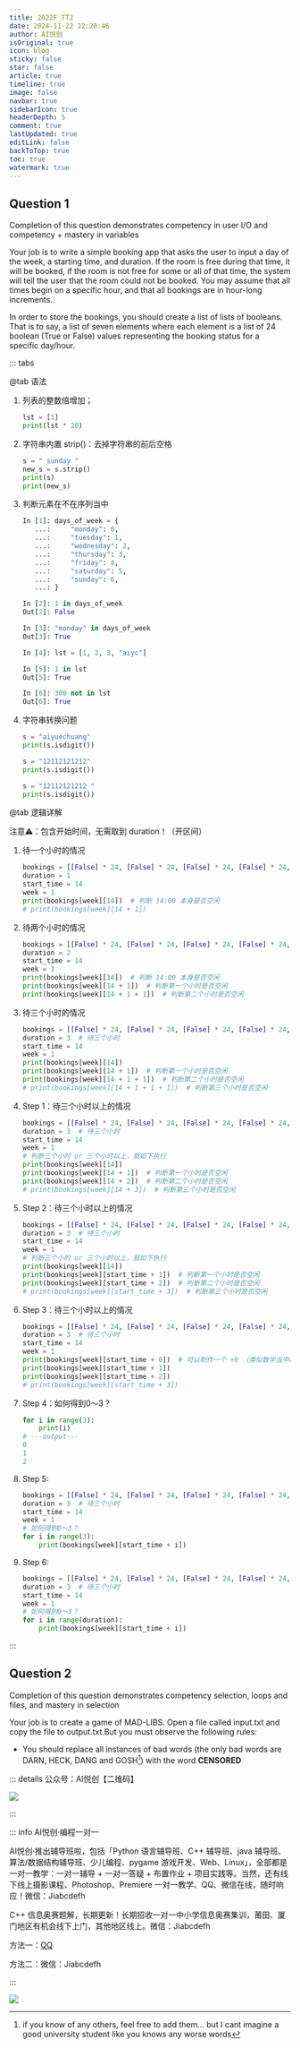 ```yaml
---
title: 2022F_TT2
date: 2024-11-22 22:20:46
author: AI悦创
isOriginal: true
icon: blog
sticky: false
star: false
article: true
timeline: true
image: false
navbar: true
sidebarIcon: true
headerDepth: 5
comment: true
lastUpdated: true 
editLink: false
backToTop: true
toc: true
watermark: true
---
```


## Question 1

Completion of this question demonstrates competency in user I/O and competency + mastery in variables

Your job is to write a simple booking app that asks the user to input a day of the week, a starting time, and duration. If the room is free during that time, it will be booked, if the room is not free for some or all of that time, the system will tell the user that the room could not be booked. You may assume that all times begin on a specific hour, and that all bookings are in hour-long increments.

In order to store the bookings, you should create a list of lists of booleans. That is to say, a list of seven elements where each element is a list of 24 boolean (True or False) values representing the booking status for a specific day/hour.

::: tabs

@tab 语法

1. 列表的整数倍增加；

    ```python
    lst = [1]
    print(lst * 20)
    ```

2. 字符串内置 strip()：去掉字符串的前后空格

    ```python
    s = " sunday "
    new_s = s.strip()
    print(s)
    print(new_s)
    ```

3. 判断元素在不在序列当中

    ```python
    In [1]: days_of_week = {
       ...:     "monday": 0,
       ...:     "tuesday": 1,
       ...:     "wednesday": 2,
       ...:     "thursday": 3,
       ...:     "friday": 4,
       ...:     "saturday": 5,
       ...:     "sunday": 6,
       ...: }
    
    In [2]: 1 in days_of_week
    Out[2]: False
    
    In [3]: "monday" in days_of_week
    Out[3]: True
    
    In [4]: lst = [1, 2, 3, "aiyc"]
    
    In [5]: 1 in lst
    Out[5]: True
    
    In [6]: 300 not in lst
    Out[6]: True
    ```

4. 字符串转换问题

    ```python
    s = "aiyuechuang"
    print(s.isdigit())
    
    s = "12112121212"
    print(s.isdigit())
    
    s = "12112121212 "
    print(s.isdigit())
    ```



@tab 逻辑详解

注意⚠️：包含开始时间，无需取到 duration！（开区间）

1. 待一个小时的情况

    ```python
    bookings = [[False] * 24, [False] * 24, [False] * 24, [False] * 24, [False] * 24, [False] * 24, [False] * 24]
    duration = 1
    start_time = 14
    week = 1
    print(bookings[week][14])  # 判断 14:00 本身是否空闲
    # print(bookings[week][14 + 1])
    ```

2. 待两个小时的情况

    ```python
    bookings = [[False] * 24, [False] * 24, [False] * 24, [False] * 24, [False] * 24, [False] * 24, [False] * 24]
    duration = 2
    start_time = 14
    week = 1
    print(bookings[week][14])  # 判断 14:00 本身是否空闲
    print(bookings[week][14 + 1])  # 判断第一个小时是否空闲
    print(bookings[week][14 + 1 + 1])  # 判断第二个小时是否空闲
    ```

3. 待三个小时的情况

    ```python
    bookings = [[False] * 24, [False] * 24, [False] * 24, [False] * 24, [False] * 24, [False] * 24, [False] * 24]
    duration = 3  # 待三个小时
    start_time = 14
    week = 1
    print(bookings[week][14])
    print(bookings[week][14 + 1])  # 判断第一个小时是否空闲
    print(bookings[week][14 + 1 + 1])  # 判断第二个小时是否空闲
    # print(bookings[week][14 + 1 + 1 + 1])  # 判断第三个小时是否空闲
    ```

4. Step 1：待三个小时以上的情况

    ```python
    bookings = [[False] * 24, [False] * 24, [False] * 24, [False] * 24, [False] * 24, [False] * 24, [False] * 24]
    duration = 3  # 待三个小时
    start_time = 14
    week = 1
    # 判断三个小时 or 三个小时以上，我如下执行
    print(bookings[week][14])
    print(bookings[week][14 + 1])  # 判断第一个小时是否空闲
    print(bookings[week][14 + 2])  # 判断第二个小时是否空闲
    # print(bookings[week][14 + 3])  # 判断第三个小时是否空闲
    ```

5. Step 2：待三个小时以上的情况

    ```python
    bookings = [[False] * 24, [False] * 24, [False] * 24, [False] * 24, [False] * 24, [False] * 24, [False] * 24]
    duration = 3  # 待三个小时
    start_time = 14
    week = 1
    # 判断三个小时 or 三个小时以上，我如下执行
    print(bookings[week][14])
    print(bookings[week][start_time + 1])  # 判断第一个小时是否空闲
    print(bookings[week][start_time + 2])  # 判断第二个小时是否空闲
    # print(bookings[week][start_time + 3])  # 判断第三个小时是否空闲
    ```

6. Step 3：待三个小时以上的情况

    ```python
    bookings = [[False] * 24, [False] * 24, [False] * 24, [False] * 24, [False] * 24, [False] * 24, [False] * 24]
    duration = 3  # 待三个小时
    start_time = 14
    week = 1
    print(bookings[week][start_time + 0])  # 可以制作一个 +0 （类似数学当中构造一个：规律 or 公式）类似数学几何画辅助线
    print(bookings[week][start_time + 1])
    print(bookings[week][start_time + 2])
    # print(bookings[week][start_time + 3])
    ```

7. Step 4：如何得到0～3？

    ```python
    for i in range(3):
        print(i)
    # ---output---
    0
    1
    2
    ```

8. Step 5:

    ```python
    bookings = [[False] * 24, [False] * 24, [False] * 24, [False] * 24, [False] * 24, [False] * 24, [False] * 24]
    duration = 3  # 待三个小时
    start_time = 14
    week = 1
    # 如何得到0～3？
    for i in range(3):
        print(bookings[week][start_time + i])
    ```

9. Step 6:

    ```python
    bookings = [[False] * 24, [False] * 24, [False] * 24, [False] * 24, [False] * 24, [False] * 24, [False] * 24]
    duration = 3  # 待三个小时
    start_time = 14
    week = 1
    # 如何得到0～3？
    for i in range(duration):
        print(bookings[week][start_time + i])
    ```

    

:::



## Question 2

Completion of this question demonstrates competency selection, loops and files, and mastery in selection

Your job is to create a game of MAD-LIBS. Open a file called input.txt and copy the file to output.txt.But you must observe the following rules:

- You should replace all instances of bad words (the only bad words are DARN, HECK, DANG and GOSH[^1]) with the word **CENSORED**





[^1]:if you know of any others, feel free to add them... but I cant imagine a good university student like you knows any worse words



















::: details 公众号：AI悦创【二维码】

![](/gzh.jpg)

:::

::: info AI悦创·编程一对一

AI悦创·推出辅导班啦，包括「Python 语言辅导班、C++ 辅导班、java 辅导班、算法/数据结构辅导班、少儿编程、pygame 游戏开发、Web、Linux」，全部都是一对一教学：一对一辅导 + 一对一答疑 + 布置作业 + 项目实践等。当然，还有线下线上摄影课程、Photoshop、Premiere 一对一教学、QQ、微信在线，随时响应！微信：Jiabcdefh

C++ 信息奥赛题解，长期更新！长期招收一对一中小学信息奥赛集训，莆田、厦门地区有机会线下上门，其他地区线上。微信：Jiabcdefh

方法一：[QQ](http://wpa.qq.com/msgrd?v=3&uin=1432803776&site=qq&menu=yes)

方法二：微信：Jiabcdefh

:::

![](/zsxq.jpg)
